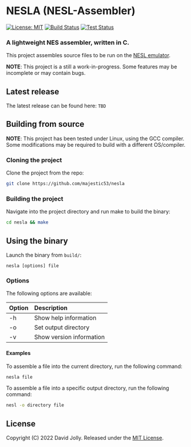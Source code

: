 # NESLA (NESL-Assembler)

[![License: MIT](https://shields.io/badge/license-MIT-blue.svg?style=flat)](LICENSE.md) [![Build Status](https://github.com/majestic53/nesla/workflows/Build/badge.svg)](https://github.com/majestic53/nesla/actions/workflows/build.yml) [![Test Status](https://github.com/majestic53/nesla/workflows/Test/badge.svg)](https://github.com/majestic53/nesla/actions/workflows/test.yml)

### A lightweight NES assembler, written in C.

This project assembles source files to be run on the [NESL emulator](https://github.com/majestic53/nesl).

__NOTE__: This project is a still a work-in-progress. Some features may be incomplete or may contain bugs.

## Latest release

The latest release can be found here: `TBD`

## Building from source

__NOTE__: This project has been tested under Linux, using the GCC compiler. Some modifications may be required to build with a different OS/compiler.

### Cloning the project

Clone the project from the repo:

```bash
git clone https://github.com/majestic53/nesla
```

### Building the project

Navigate into the project directory and run make to build the binary:

```bash
cd nesla && make
```

## Using the binary

Launch the binary from `build/`:

```
nesla [options] file
```

### Options

The following options are available:

|Option|Description             |
|:-----|:-----------------------|
|-h    |Show help information   |
|-o    |Set output directory    |
|-v    |Show version information|

#### Examples

To assemble a file into the current directory, run the following command:

```bash
nesla file
```

To assemble a file into a specific output directory, run the following command:

```bash
nesl -o directory file
```

## License

Copyright (C) 2022 David Jolly. Released under the [MIT License](LICENSE.md).
